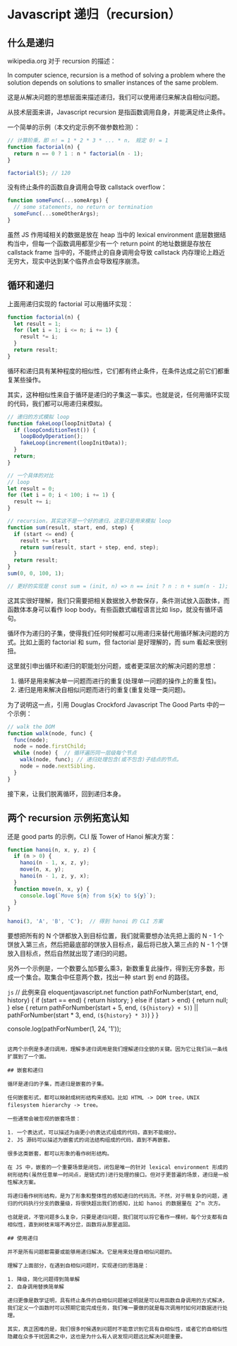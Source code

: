 # Javascript 递归（recursion）

## 什么是递归

wikipedia.org 对于 recursion 的描述：

In computer science, recursion is a method of solving a problem where the solution depends on solutions to smaller instances of the same problem.

这是从解决问题的思想层面来描述递归，我们可以使用递归来解决自相似问题。

从技术层面来讲，Javascript recursion 是指函数调用自身，并能满足终止条件。

一个简单的示例（本文约定示例不做参数检测）：

```js
// 计算阶乘，即 n! = 1 * 2 * 3 * ... * n， 规定 0! = 1
function factorial(n) {
  return n == 0 ? 1 : n * factorial(n - 1);
}

factorial(5); // 120
```

没有终止条件的函数自身调用会导致 callstack overflow：

```js
function someFunc(...someArgs) {
  // some statements, no return or termination
  someFunc(...someOtherArgs);
}
```

虽然 JS 作用域相关的数据是放在 heap 当中的 lexical environment 底层数据结构当中，但每一个函数调用都至少有一个 return point 的地址数据是存放在 callstack frame 当中的，不能终止的自身调用会导致 callstack 内存理论上趋近无穷大，现实中达到某个临界点会导致程序崩溃。

## 循环和递归

上面用递归实现的 factorial 可以用循环实现：

```js
function factorial(n) {
  let result = 1;
  for (let i = 1; i <= n; i += 1) {
    result *= i;
  }
  return result;
}
```

循环和递归具有某种程度的相似性，它们都有终止条件，在条件达成之前它们都重复某些操作。

其实，这种相似性来自于循环是递归的子集这一事实。也就是说，任何用循环实现的代码，我们都可以用递归来模拟。

```js
// 递归的方式模拟 loop
function fakeLoop(loopInitData) {
  if (loopConditionTest()) {
    loopBodyOperation();
    fakeLoop(increment(loopInitData));
  }
  return;
}

// 一个具体的对比
// loop
let result = 0;
for (let i = 0; i < 100; i += 1) {
  result += i;
}

// recursion，其实这不是一个好的递归，这里只是用来模拟 loop
function sum(result, start, end, step) {
  if (start <= end) {
    result += start;
    return sum(result, start + step, end, step);
  }
  return result;
}
sum(0, 0, 100, 1);

// 更好的实现是 const sum = (init, n) => n == init ? n : n + sum(n - 1);
```

这其实很好理解，我们只需要把相关数据放入参数保存，条件测试放入函数体，而函数体本身可以看作 loop body。有些函数式编程语言比如 lisp，就没有循环语句。

循环作为递归的子集，使得我们任何时候都可以用递归来替代用循环解决问题的方式。比如上面的 factorial 和 sum，但 factorial 是好理解的，而 sum 看起来很别扭。

这里就引申出循环和递归的职能划分问题，或者更深层次的解决问题的思想：

1. 循环是用来解决单一问题而进行的重复(处理单一问题的操作上的重复性)。
2. 递归是用来解决自相似问题而进行的重复(重复处理一类问题)。

为了说明这一点，引用 Douglas Crockford Javascript The Good Parts 中的一个示例：

```js
// walk the DOM
function walk(node, func) {
  func(node);
  node = node.firstChild;
  while (node) {  // 循环遍历同一层级每个节点
    walk(node, func); // 递归处理包含(或不包含)子结点的节点。
    node = node.nextSibling.
  }
}
```

接下来，让我们脱离循环，回到递归本身。

## 两个 recursion 示例拓宽认知

还是 good parts 的示例，CLI 版 Tower of Hanoi 解决方案：

```js
function hanoi(n, x, y, z) {
  if (n > 0) {
    hanoi(n - 1, x, z, y);
    move(n, x, y);
    hanoi(n - 1, z, y, x);
  }
  function move(n, x, y) {
    console.log(`Move ${n} from ${x} to ${y}`);
  }
}

hanoi(3, 'A', 'B', 'C');  // 得到 hanoi 的 CLI 方案
```

要想把所有的 N 个饼都放入到目标位置，我们就需要想办法先把上面的 N - 1 个饼放入第三点，然后把最底部的饼放入目标点，最后将已放入第三点的 N - 1 个饼放入目标点，然后自然就出现了递归的问题。

另外一个示例是，一个数要么加5要么乘3，新数重复此操作，得到无穷多数，形成一个集合。取集合中任意两个数，找出一种 start 到 end 的路径。

```js```
// 此例来自 eloquentjavascript.net
function pathForNumber(start, end, history) {
  if (start == end) {
    return history;
  } else if (start > end) {
    return null;
  } else {
    return pathForNumber(start + 5, end, `(${history} + 5)`) || 
      pathForNumber(start * 3, end, `(${history} * 3)`)
  }
}

console.log(pathForNumber(1, 24, '1'));
```

这两个示例是多递归调用，理解多递归调用是我们理解递归全貌的关键。因为它让我们从一条线扩展到了一个面。

## 嵌套和递归

循环是递归的子集，而递归是嵌套的子集。

任何嵌套形式，都可以映射成树形结构来感知。比如 HTML -> DOM tree，UNIX filesystem hierarchy -> tree。

一些通常会被忽视的嵌套场景：

1. 一个表达式，可以描述为由更小的表达式组成的代码，直到不能细分。
2. JS 源码可以描述为嵌套式的词法结构组成的代码，直到不再嵌套。

很多这类嵌套，都可以形象的看作树形结构。

在 JS 中，嵌套的一个重要场景是闭包，闭包是唯一的针对 lexical environment 形成的树形结构(虽然任意单一时间点，是链式的)进行处理的接口。但对于更普遍的场景，递归是一般性解决方案。

将递归看作树形结构，是为了形象和整体性的感知递归的代码流。不然，对于稍复杂的问题，递归的代码执行分支的数量级，将很快超出我们的感知，比如 hanoi 的数据量在 2^n 次方。

也就是说，不管问题多么复杂，只要是递归问题，我们就可以将它看作一棵树，每个分支都有自相似性，直到树枝末端不再分岔，函数将从那里返回。

## 使用递归

并不是所有问题都需要或能够用递归解决。它是用来处理自相似问题的。

理解了上面部分，在遇到自相似问题时，实现递归的思路是：

1. 降级，简化问题得到简单解
2. 自身调用替换简单解

递归更像是数学证明，具有终止条件的自相似问题被证明就是可以用函数自身调用的方式解决，我们定义一个函数时可以预期它能完成任务，我们唯一要做的就是每次调用时如何对数据进行处理。

其实，真正困难的是，我们很多时候遇到问题时不能意识到它具有自相似性，或者它的自相似性隐藏在众多干扰因素之中，这也是为什么有人说发现问题远比解决问题重要。
